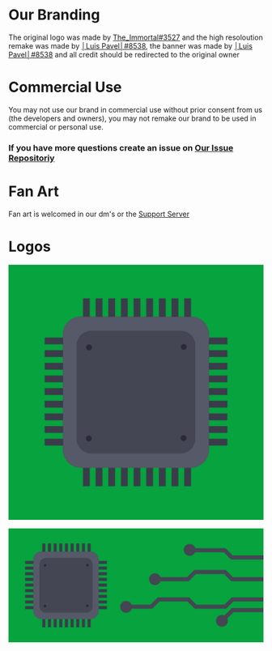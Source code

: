# Our Branding

The original logo was made by [The_Immortal#3527](https://github.com/Immortal-3527) and the high resoloution remake was made by [│Luis Pavel│#8538](https://github.com/LuisPavelA), the banner was made by [│Luis Pavel│#8538](https://github.com/LuisPavelA) and all credit should be redirected to the original owner
# Commercial Use

You may not use our brand in commercial use without prior consent from us (the developers and owners), you may not remake our brand to be used in commercial or personal use.

### If you have more questions create an issue on [Our Issue Repositoriy](https://github.com/Cache-Bot/Issues)

# Fan Art

Fan art is welcomed in our dm's or the [Support Server](https://discord.gg/uNKfBdQHUx)

# Logos


![High Res](https://github.com/Cache-Bot/Cache-Branding/blob/main/Cache%20High%20Res.png)

![Banner](https://github.com/Cache-Bot/Cache-Branding/blob/main/Cache%20Banner.png)
